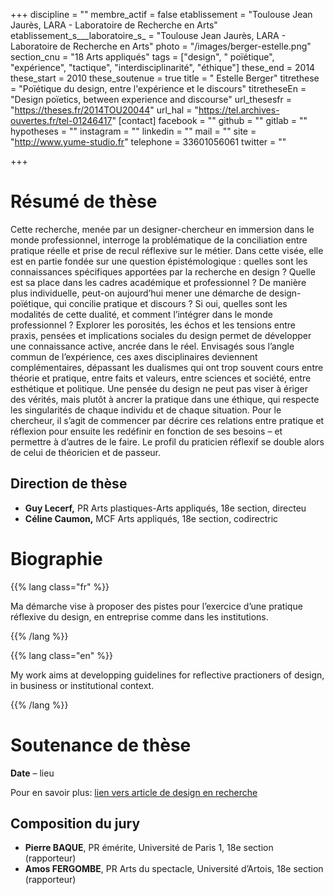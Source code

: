 +++
discipline = ""
membre_actif = false
etablissement = "Toulouse Jean Jaurès, LARA - Laboratoire de Recherche en Arts"
etablissement_s___laboratoire_s_ = "Toulouse Jean Jaurès, LARA - Laboratoire de Recherche en Arts"
photo = "/images/berger-estelle.png"
section_cnu = "18 Arts appliqués"
tags = ["design", " poïétique", "expérience", "tactique", "interdisciplinarité", "éthique"]
these_end = 2014
these_start = 2010
these_soutenue = true
title = " Estelle Berger"
titrethese = "Poïétique du design, entre l'expérience et le discours"
titretheseEn = "Design poïetics, between experience and discourse"
url_thesesfr = "https://theses.fr/2014TOU20044"
url_hal = "https://tel.archives-ouvertes.fr/tel-01246417"
[contact]
facebook = ""
github = ""
gitlab = ""
hypotheses = ""
instagram = ""
linkedin = ""
mail = ""
site = "http://www.yume-studio.fr"
telephone = 33601056061
twitter = ""

+++

<!-- Supprimer les parties non remplies. Tu es libre d'ajouter ce que tu veux à cette partie -->

# Résumé de thèse

Cette recherche, menée par un designer-chercheur en immersion dans le monde professionnel, interroge la problématique de la conciliation entre pratique réelle et prise de recul réflexive sur le métier. Dans cette visée, elle est en partie fondée sur une question épistémologique : quelles sont les connaissances spécifiques apportées par la recherche en design ? Quelle est sa place dans les cadres académique et professionnel ? De manière plus individuelle, peut-on aujourd’hui mener une démarche de design-poïétique, qui concilie pratique et discours ? Si oui, quelles sont les modalités de cette dualité, et comment l’intégrer dans le monde professionnel ? Explorer les porosités, les échos et les tensions entre praxis, pensées et implications sociales du design permet de développer une connaissance active, ancrée dans le réel. Envisagés sous l’angle commun de l’expérience, ces axes disciplinaires deviennent complémentaires, dépassant les dualismes qui ont trop souvent cours entre théorie et pratique, entre faits et valeurs, entre sciences et société, entre esthétique et politique. Une pensée du design ne peut pas viser à ériger des vérités, mais plutôt à ancrer la pratique dans une éthique, qui respecte les singularités de chaque individu et de chaque situation. Pour le chercheur, il s’agit de commencer par décrire ces relations entre pratique et réflexion pour ensuite les redéfinir en fonction de ses besoins – et permettre à d’autres de le faire. Le profil du praticien réflexif se double alors de celui de théoricien et de passeur.

## Direction de thèse

* **Guy Lecerf,** PR Arts plastiques-Arts appliqués, 18e section, directeu
* **Céline Caumon,** MCF Arts appliqués, 18e section, codirectric

# Biographie

{{% lang class="fr" %}}

Ma démarche vise à proposer des pistes pour l’exercice d’une pratique réflexive du design, en entreprise comme dans les institutions.

{{% /lang %}}

{{% lang class="en" %}}

My work aims at developping guidelines for reflective practioners of design, in business or institutional context.

{{% /lang %}}

# Soutenance de thèse

**Date** – lieu

Pour en savoir plus: [lien vers article de design en recherche](https://designenrecherche.org/)

## Composition du jury

* **Pierre BAQUE**, PR émérite, Université de Paris 1, 18e section (rapporteur)
* **Amos FERGOMBE**, PR Arts du spectacle, Université d’Artois, 18e section  (rapporteur)